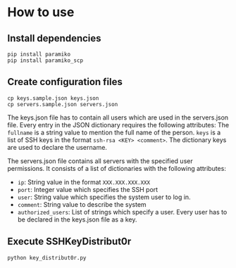 # How to use
## Install dependencies
```
pip install paramiko
pip install paramiko_scp
```

## Create configuration files
```
cp keys.sample.json keys.json
cp servers.sample.json servers.json
```
The keys.json file has to contain all users which are used in the
servers.json file. Every entry in the JSON dictionary requires the
following attributes:
The `fullname` is a string value to mention the full name of the person.
`keys` is a list of SSH keys in the format `ssh-rsa <KEY> <comment>`.
The dictionary keys are used to declare the username.

The servers.json file contains all servers with the specified user
permissions. It consists of a list of dictionaries with the following
attributes:
* `ip`: String value in the format `XXX.XXX.XXX.XXX`
* `port`: Integer value which specifies the SSH port
* `user`: String value which specifies the system user to log in.
* `comment`: String value to describe the system
* `authorized_users`: List of strings which specify a user. Every user
    has to be declared in the keys.json file as a key.

## Execute SSHKeyDistribut0r
```
python key_distribut0r.py
```
